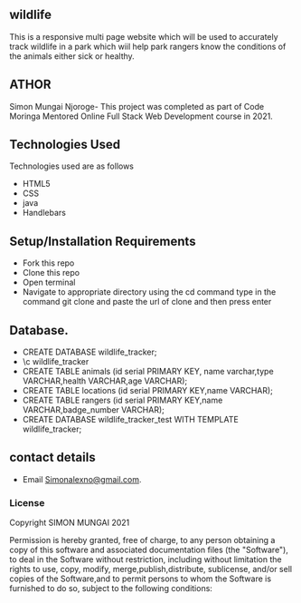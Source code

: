 ## wildlife

This is a responsive multi page website which will be used to accurately track wildlife in a park which wiil help park rangers know the conditions of the animals
either sick or healthy.

## ATHOR
Simon Mungai Njoroge- This project was completed as part of Code Moringa Mentored Online Full Stack Web Development course in 2021.

## Technologies Used
Technologies used are as follows
* HTML5 
* CSS
* java 
* Handlebars

## Setup/Installation Requirements
* Fork this repo
* Clone this repo
* Open terminal
* Navigate to appropriate directory using the cd command
  type in the command git clone and paste the url of clone and then press enter

## Database.
* CREATE DATABASE wildlife_tracker;
* \c wildlife_tracker
* CREATE TABLE animals (id serial PRIMARY KEY, name varchar,type VARCHAR,health VARCHAR,age VARCHAR);
* CREATE TABLE locations (id serial PRIMARY KEY,name VARCHAR);
* CREATE TABLE rangers (id serial PRIMARY KEY,name VARCHAR,badge_number VARCHAR);
* CREATE DATABASE wildlife_tracker_test WITH TEMPLATE wildlife_tracker;


## contact details
* Email Simonalexno@gmail.com.

### License
Copyright SIMON MUNGAI 2021

Permission is hereby granted, free of charge, to any person obtaining a copy
of this software and associated documentation files (the "Software"), to deal
in the Software without restriction, including without limitation the rights
to use, copy, modify, merge,publish,distribute, sublicense, and/or sell
copies of the Software,and to permit persons to whom the Software is
furnished to do so, subject to the following conditions:
